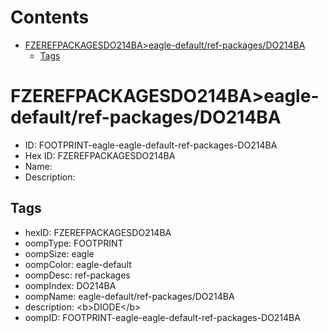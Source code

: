 



Contents
========

* [FZEREFPACKAGESDO214BA>eagle-default/ref-packages/DO214BA](#fzerefpackagesdo214baeagle-defaultref-packagesdo214ba)
	* [Tags](#tags)

# FZEREFPACKAGESDO214BA>eagle-default/ref-packages/DO214BA

- ID: FOOTPRINT-eagle-eagle-default-ref-packages-DO214BA
- Hex ID: FZEREFPACKAGESDO214BA
- Name: 
- Description: 

## Tags

- hexID: FZEREFPACKAGESDO214BA
- oompType: FOOTPRINT
- oompSize: eagle
- oompColor: eagle-default
- oompDesc: ref-packages
- oompIndex: DO214BA
- oompName: eagle-default/ref-packages/DO214BA
- description: &lt;b&gt;DIODE&lt;/b&gt;
- oompID: FOOTPRINT-eagle-eagle-default-ref-packages-DO214BA
